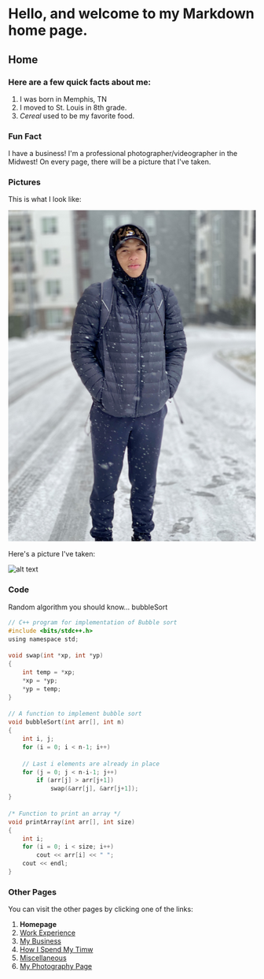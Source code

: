 # Hello, and welcome to my Markdown home page.

## Home

### Here are a few **quick** facts about me:
1. I was born in Memphis, TN
2. I moved to St. Louis in 8th grade.
3. *Cereal* used to be my favorite food.

### **Fun Fact**
I have a business! I'm a professional photographer/videographer in the Midwest!
On every page, there will be a picture that I've taken.

### **Pictures**
This is what I look like:

![alt text](https://github.com/CjInProgress/IT1000/blob/main/IMG_1107.jpg)

Here's a picture I've taken:

![alt text](https://images.squarespace-cdn.com/content/v1/5ea8f9fcd5913d4f94bbd59e/1601965590212-T23E9TNLP418ARQ3XSB3/ke17ZwdGBToddI8pDm48kMXRibDYMhUiookWqwUxEZ97gQa3H78H3Y0txjaiv_0fDoOvxcdMmMKkDsyUqMSsMWxHk725yiiHCCLfrh8O1z4YTzHvnKhyp6Da-NYroOW3ZGjoBKy3azqku80C789l0luUmcNM2NMBIHLdYyXL-Jww_XBra4mrrAHD6FMA3bNKOBm5vyMDUBjVQdcIrt03OQ/085A0838.jpg?format=500w)

### **Code**
Random algorithm you should know... bubbleSort
``` C
// C++ program for implementation of Bubble sort  
#include <bits/stdc++.h>
using namespace std;

void swap(int *xp, int *yp)  
{  
    int temp = *xp;  
    *xp = *yp;  
    *yp = temp;  
}  

// A function to implement bubble sort  
void bubbleSort(int arr[], int n)  
{  
    int i, j;  
    for (i = 0; i < n-1; i++)      

    // Last i elements are already in place  
    for (j = 0; j < n-i-1; j++)  
        if (arr[j] > arr[j+1])  
            swap(&arr[j], &arr[j+1]);  
}  

/* Function to print an array */
void printArray(int arr[], int size)  
{  
    int i;  
    for (i = 0; i < size; i++)  
        cout << arr[i] << " ";  
    cout << endl;  
}
```

### **Other Pages**
You can visit the other pages by clicking one of the links:
1. **Homepage**
2. [Work Experience]()
3. [My Business]()
4. [How I Spend My Timw]()
5. [Miscellaneous]()
6. [My Photography Page](cjharrisphotgraphy.com)
